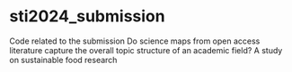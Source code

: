 # sti2024_submission
Code related to the submission Do science maps from open access literature capture the overall topic structure of an academic field?  A study on sustainable food research 
